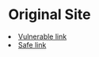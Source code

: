 <h1 id="hax">Original Site</h1>
<li><a href="https://5d68a4fe8a18.ngrok.io/phishing.html" target="_blank">Vulnerable link</a></li>
<li><a href="https://5d68a4fe8a18.ngrok.io/phishing.html" target="_blank" rel="noopener">Safe link</a></li>
